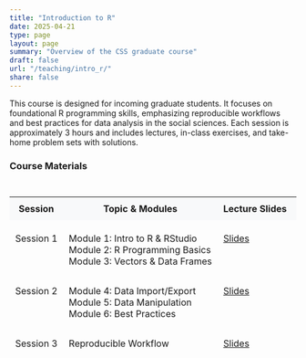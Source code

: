 ```yaml
---
title: "Introduction to R"
date: 2025-04-21
type: page
layout: page
summary: "Overview of the CSS graduate course"
draft: false
url: "/teaching/intro_r/"
share: false
---
```


This course is designed for incoming graduate students.
It focuses on foundational R programming skills, emphasizing reproducible workflows and best practices for data analysis in the social sciences. 
Each session is approximately 3 hours and includes lectures, in-class exercises, and take-home problem sets with solutions.

### Course Materials
<div style="overflow-x: auto;">
<table style="min-width: 1000px; font-size: 1rem; border-collapse: separate; border-spacing: 0 0.75rem;">
  <thead style="background-color: #f8f9fa;">
    <tr>
      <th style="padding: 10px;">Session</th>
      <th style="padding: 10px;">Topic & Modules</th>
      <th style="padding: 10px;">Lecture Slides</th>
      <th style="padding: 10px;">Problem Set</th>
      <th style="padding: 10px;">Solutions</th>
    </tr>
  </thead>
  <tbody>
    <tr>
      <td style="vertical-align: top; padding: 10px;">Session 1</td>
      <td style="vertical-align: top; padding: 10px;">
        Module 1: Intro to R & RStudio<br>
        Module 2: R Programming Basics<br>
        Module 3: Vectors & Data Frames
      </td>
      <td style="vertical-align: top; padding: 10px;">
        <a href="https://github.com/caseybreen/intro_r/blob/main/slides/session1_slides.pdf" target="_blank">Slides</a>
      </td>
      <td style="vertical-align: top; padding: 10px;">
        <a href="https://github.com/caseybreen/intro_r/blob/main/problem_sets/problem_set1.pdf" target="_blank">Problem Set 1</a>
      </td>
      <td style="vertical-align: top; padding: 10px;">
        <a href="https://github.com/caseybreen/intro_r/blob/main/slides/session3_workflow.pdf" target="_blank">Solutions</a>
      </td>
    </tr>
    <tr>
      <td style="vertical-align: top; padding: 10px;">Session 2</td>
      <td style="vertical-align: top; padding: 10px;">
        Module 4: Data Import/Export<br>
        Module 5: Data Manipulation<br>
        Module 6: Best Practices
      </td>
      <td style="vertical-align: top; padding: 10px;">
        <a href="https://github.com/caseybreen/intro_r/blob/main/slides/session2_slides.pdf" target="_blank">Slides</a>
      </td>
      <td style="vertical-align: top; padding: 10px;">
        <a href="https://github.com/caseybreen/intro_r/blob/main/problem_sets/problem_set2.pdf" target="_blank">Problem Set 2</a>
      </td>
      <td style="vertical-align: top; padding: 10px;">
        <a href="https://github.com/caseybreen/intro_r/blob/main/problem_sets/problem_set2_solutions.pdf" target="_blank">Solutions</a>
      </td>
    </tr>
    <tr>
      <td style="vertical-align: top; padding: 10px;">Session 3</td>
      <td style="vertical-align: top; padding: 10px;">Reproducible Workflow</td>
      <td style="vertical-align: top; padding: 10px;">
        <a href="https://docs.google.com/presentation/d/1PFXmsI9tGyObkZ2bxS980XKzRWRBlpQvJ6fA3SP035Q/edit?usp=sharing" target="_blank">Slides</a>
      </td>
      <td style="vertical-align: top; padding: 10px;"></td>
      <td style="vertical-align: top; padding: 10px;"></td>
    </tr>
  </tbody>
</table>
</div>


